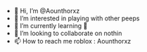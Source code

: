 - 👋 Hi, I’m @Aounthorxz
- 👀 I’m interested in playing with other peeps
- 🌱 I’m currently learning 👾
- 💞️ I’m looking to collaborate on nothin
- 📫 How to reach me roblox : Aounthorxz

<!---
Aounthorxz/Aounthorxz is a ✨ special ✨ repository because its `README.md` (this file) appears on your GitHub profile.
You can click the Preview link to take a look at your changes.
--->
